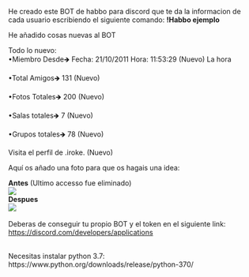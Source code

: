 He creado este BOT de habbo para discord que te da la informacion de cada usuario escribiendo el siguiente comando:
<b>!Habbo ejemplo</b>

He añadido cosas nuevas al BOT

Todo lo nuevo:
<br>
•Miembro Desde🡺 Fecha: 21/10/2011 Hora: 11:53:29 (Nuevo) La hora

•Total Amigos🡺 131 (Nuevo)

•Fotos Totales🡺 200 (Nuevo)

•Salas totales🡺 7 (Nuevo)

•Grupos totales🡺 78 (Nuevo)

Visita el perfil de .iroke. (Nuevo)

Aquí os añado una foto para que os hagais una idea:

<b>Antes</b> (Ultimo accesso fue eliminado)
<br>
<img src="https://i.imgur.com/7t5I0e3.png">
<br>
<b>Despues</b>
<br>
<img src="https://i.imgur.com/7Rl39lF.png">
<br>
<br>
Deberas de conseguir tu propio BOT y el token en el siguiente link: <a href="https://discord.com/developers/applications">https://discord.com/developers/applications</a>

<br>
Necesitas instalar python 3.7: https://www.python.org/downloads/release/python-370/
